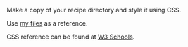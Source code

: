 Make a copy of your recipe directory and style it using CSS.

Use [my files](recipe_style/) as a reference. 

CSS reference can be found at [W3 Schools](https://www.w3schools.com/css/default.asp).
